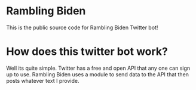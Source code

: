 # Rambling Biden
This is the public source code for Rambling Biden Twitter bot!

# How does this twitter bot work? 
Well its quite simple. Twitter has a free and open API that any one can sign up to use. Rambling Biden uses a module to send data to the API that then posts whatever text I provide.
